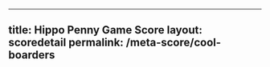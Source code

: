 ---
        
title: Hippo Penny Game Score
layout: scoredetail
permalink: /meta-score/cool-boarders
---